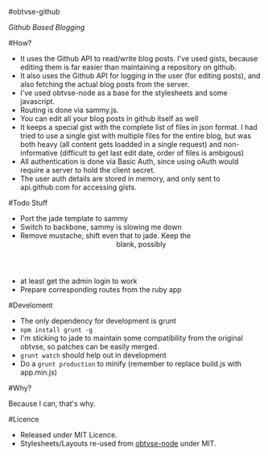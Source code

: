 #obtvse-github

_Github Based Blogging_

#How?
- It uses the Github API to read/write blog posts. I've used gists, because editing them is far easier than maintaining a repository on github. 
- It also uses the Github API for logging in the user (for editing posts), and also fetching the actual blog posts from the server. 
- I've used obtvse-node as a base for the stylesheets and some javascript. 
- Routing is done via sammy.js.
- You can edit all your blog posts in github itself as well
- It keeps a special gist with the complete list of files in json format. I had tried to use a single gist with multiple files for the entire blog, but was both heavy (all content gets loadded in a single request) and non-informative (difficult to get last edit date, order of files is ambigous)
- All authentication is done via Basic Auth, since using oAuth would require a server to hold the client secret. 
- The user auth details are stored in memory, and only sent to api.github.com for accessing gists.

#Todo Stuff
- Port the jade template to sammy
- Switch to backbone, sammy is slowing me down
- Remove mustache, shift even that to jade. Keep the <header> blank, possibly
- at least get the admin login to work
- Prepare corresponding routes from the ruby app

#Develoment
- The only dependency for development is grunt
- `npm install grunt -g`
- I'm sticking to jade to maintain some compatibility from the original obtvse, so patches can be easily merged.
- `grunt watch` should help out in development
- Do a `grunt production` to minify (remember to replace build.js with app.min.js)

#Why?

Because I can, that's why.

#Licence

- Released under MIT Licence.
- Stylesheets/Layouts re-used from [obtvse-node](https://github.com/gorekee/obtvse-node.js) under MIT.
